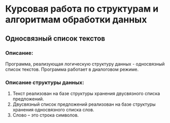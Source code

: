 # Курсовая работа по структурам и алгоритмам обработки данных
## Односвязный список текстов
### Описание: 
Программа, реализующая логическую структуру данных - односвязный список текстов. Программа работает в диалоговом режиме.
### Описание структуры данных:
1. Текст реализован на базе структуры хранения двусвязного списка предложений. 
2. Двусвязный список предложений реализован на базе структуры хранения односвязного списка слов. 
3. Слово – это строка символов.
